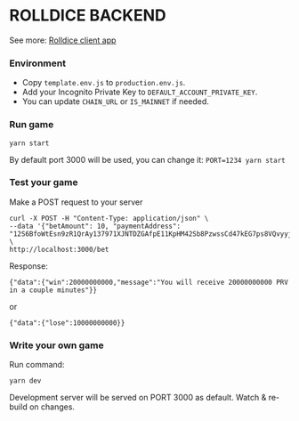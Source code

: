 
  

# ROLLDICE BACKEND

See more: [Rolldice client app](https://github.com/incognitochain/sdk/tree/rolldice-client-papp)

### Environment
	
* Copy `template.env.js` to `production.env.js`.
* Add your Incognito Private Key to `DEFAULT_ACCOUNT_PRIVATE_KEY`.
* You can update `CHAIN_URL` or `IS_MAINNET` if needed.
	
### Run game
`yarn start`

By default port 3000 will be used, you can change it:
`PORT=1234 yarn start`
  
### Test your game
Make a POST request to your server

```
curl -X POST -H "Content-Type: application/json" \
--data '{"betAmount": 10, "paymentAddress": "12S6BfoWtEsn9zR1QrAy137971XJNTDZGAfpE11KpHM42Sb8PzwssCd47kEG7ps8VQvyyjmKzU389NwDsRyRiTaZirNKwDG2wmMyGWJ"}' \
http://localhost:3000/bet
```

Response:
```
{"data":{"win":20000000000,"message":"You will receive 20000000000 PRV in a couple minutes"}}
```
or
```
{"data":{"lose":10000000000}}
```

### Write your own game
Run command:
```
yarn dev
```

Development server will be served on PORT 3000 as default.
Watch & re-build on changes.
